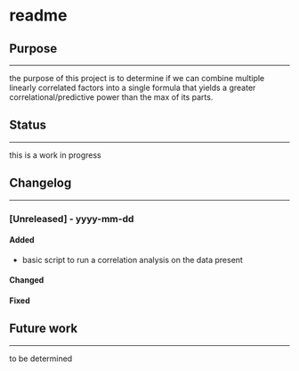 # readme

## Purpose
---
the purpose of this project is to determine if we can combine
multiple linearly correlated factors into a single formula that 
yields a greater correlational/predictive power than the max of 
its parts.

## Status
---
this is a work in progress

## Changelog
---

### [Unreleased] - yyyy-mm-dd 

#### Added 
- basic script to run a correlation analysis on the data present

#### Changed

#### Fixed


## Future work
---
to be determined
